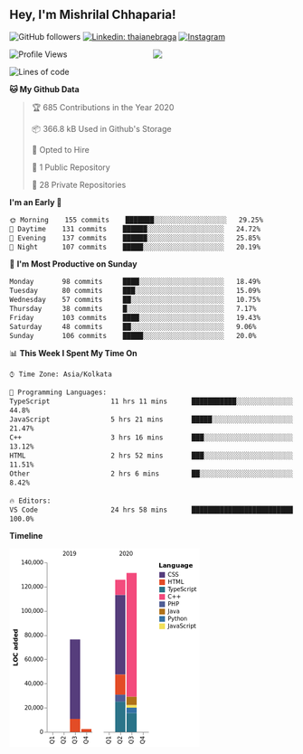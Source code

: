 <h2>Hey, I'm Mishrilal Chhaparia!</h2>

<!-- ![Mishrilal's github stats](https://github-readme-stats.vercel.app/api?username=mishrilal&theme=blue-green&show_icons=true&count_private=true) -->
![GitHub followers](https://img.shields.io/github/followers/mishrilal?color=181717&label=Follow%20%40mishrilal&logo=Github&style=for-the-badge)
[![Linkedin: thaianebraga](https://img.shields.io/badge/linkedin-%230077B5.svg?&style=for-the-badge&logo=linkedin&logoColor=white&link=https://www.linkedin.com/in/mishrilal-chhaparia-074969192/)](https://www.linkedin.com/in/mishrilal-chhaparia-074969192/)
[![Instagram](https://img.shields.io/badge/instagram-%23E4405F.svg?&style=for-the-badge&logo=instagram&logoColor=white&link=https://www.instagram.com/am_mishri/)](https://www.instagram.com/am_mishri/)


<img align='right' src="https://avatars1.githubusercontent.com/u/53535840?s=400&u=ccbf62c3091d7277d104d3666e4598207f27c197&v=4" width="250">

<!--START_SECTION:waka-->
![Profile Views](http://img.shields.io/badge/Profile%20Views-0-blue)

![Lines of code](https://img.shields.io/badge/From%20Hello%20World%20I%27ve%20Written-271016%20lines%20of%20code-blue)

**🐱 My Github Data** 

> 🏆 685 Contributions in the Year 2020
 > 
> 📦 366.8 kB Used in Github's Storage 
 > 
> 💼 Opted to Hire
 > 
> 📜 1 Public Repository 
 > 
> 🔑 28 Private Repositories 

**I'm an Early 🐤** 

```text
🌞 Morning    155 commits    ███████░░░░░░░░░░░░░░░░░░   29.25% 
🌆 Daytime    131 commits    ██████░░░░░░░░░░░░░░░░░░░   24.72% 
🌃 Evening    137 commits    ██████░░░░░░░░░░░░░░░░░░░   25.85% 
🌙 Night      107 commits    █████░░░░░░░░░░░░░░░░░░░░   20.19%

```
📅 **I'm Most Productive on Sunday** 

```text
Monday       98 commits     ████░░░░░░░░░░░░░░░░░░░░░   18.49% 
Tuesday      80 commits     ███░░░░░░░░░░░░░░░░░░░░░░   15.09% 
Wednesday    57 commits     ██░░░░░░░░░░░░░░░░░░░░░░░   10.75% 
Thursday     38 commits     █░░░░░░░░░░░░░░░░░░░░░░░░   7.17% 
Friday       103 commits    ████░░░░░░░░░░░░░░░░░░░░░   19.43% 
Saturday     48 commits     ██░░░░░░░░░░░░░░░░░░░░░░░   9.06% 
Sunday       106 commits    █████░░░░░░░░░░░░░░░░░░░░   20.0%

```


📊 **This Week I Spent My Time On** 

```text
⌚︎ Time Zone: Asia/Kolkata

💬 Programming Languages: 
TypeScript               11 hrs 11 mins      ███████████░░░░░░░░░░░░░░   44.8% 
JavaScript               5 hrs 21 mins       █████░░░░░░░░░░░░░░░░░░░░   21.47% 
C++                      3 hrs 16 mins       ███░░░░░░░░░░░░░░░░░░░░░░   13.12% 
HTML                     2 hrs 52 mins       ███░░░░░░░░░░░░░░░░░░░░░░   11.51% 
Other                    2 hrs 6 mins        ██░░░░░░░░░░░░░░░░░░░░░░░   8.42%

🔥 Editors: 
VS Code                  24 hrs 58 mins      █████████████████████████   100.0%

```

**Timeline**

![Chart not found](https://github.com/mishrilal/mishrilal/blob/master/charts/bar_graph.png) 


<!--END_SECTION:waka-->
